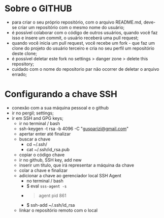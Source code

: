 # Sobre o GITHUB

- para criar o seu próprio repositório, com o arquivo README.md, deve-se criar um repositório com o mesmo nome do usuário;
- é possível colaborar com o código de outros usuários, quando você faz isso e insere um commit, o usuário receberá uma pull request;
- quando você inicia um pull request, você recebe um fork - que faz um clone do projeto do usuário terceiro e cria no seu perfil um repositório deste clone;
- é possível deletar este fork no settings > danger zone > delete this repository;
- cuidado com o nome do repositorio par não ocorrer de deletar o arquivo errado;

# Configurando a chave SSH 

- conexão com a sua máquina pessoal e o github
- ir no pergil; settings;
- ir em SSH and GPG keys;
    - ir no terminal / bash
    - ssh-keygen -t rsa -b 4096 -C "gusparizi@gmail.com"
    - apertar enter até finalizar
    - buscar a chave
        - cd ~/.ssh/
        - cat ~/.ssh/id_rsa.pub
    - copiar o código chave
    - ir no github, SSH key, add new
    - inserir um título, que irá representar a máquina da chave
    - colar a chave e finalizar
    - adicionar a chave ao gerenciador local SSH Agent
        - no terminal / bash
        - $ eval `sss-agent -s`
        - > agent pid 861
        - $ ssh-add ~/.ssh/id_rsa
    - linkar o repositório remoto com o local
    
